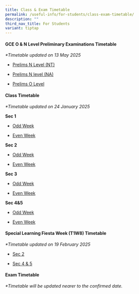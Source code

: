 ```yaml
---
title: Class & Exam Timetable
permalink: /useful-info/for-students/class-exam-timetable/
description: ""
third_nav_title: For Students
variant: tiptap
---
```

<h4><strong>GCE O &amp; N Level Preliminary Examinations Timetable</strong></h4>
<p><em>*Timetable updated on 13 May 2025</em>
</p>
<ul data-tight="true" class="tight">
<li>
<p><a href="/files/Timetable/2025 Prelim Timetable/2025_Prelims_Timetable_N_Level__G1_.pdf" rel="noopener nofollow" target="_blank">Prelims N Level (NT)</a>
</p>
</li>
<li>
<p><a href="/files/Timetable/2025 Prelim Timetable/2025_Prelims_Timetable_N_Level__G2_.pdf" rel="noopener nofollow" target="_blank">Prelims N level (NA)</a>
</p>
</li>
<li>
<p><a href="/files/Timetable/2025 Prelim Timetable/2025_Prelims_Timetable_O_Level__G3_.pdf" rel="noopener nofollow" target="_blank">Prelims O Level</a>
</p>
</li>
</ul>
<h4><strong>Class Timetable</strong></h4>
<p><em>*Timetable updated on 24 January 2025</em>
</p>
<p><strong>Sec 1</strong>
</p>
<ul data-tight="true" class="tight">
<li>
<p><a href="/files/Timetable/2025 Timetable Sem 1/Sec1_Odd_24_Jan.pdf" rel="noopener nofollow" target="_blank">Odd Week</a>
</p>
</li>
<li>
<p><a href="/files/Timetable/2025 Timetable Sem 1/Sec1_Even_24_Jan.pdf" rel="noopener nofollow" target="_blank">Even Week</a>
</p>
</li>
</ul>
<p><strong>Sec 2</strong>
</p>
<ul data-tight="true" class="tight">
<li>
<p><a href="/files/Timetable/2025 Timetable Sem 1/Sec2_Odd_24_Jan.pdf" rel="noopener nofollow" target="_blank">Odd Week</a>
</p>
</li>
<li>
<p><a href="/files/Timetable/2025 Timetable Sem 1/Sec2_Even_24_Jan.pdf" rel="noopener nofollow" target="_blank">Even Week</a>
</p>
</li>
</ul>
<p><strong>Sec 3</strong>
</p>
<ul data-tight="true" class="tight">
<li>
<p><a href="/files/Timetable/2025 Timetable Sem 1/Sec3_Odd_24_Jan.pdf" rel="noopener nofollow" target="_blank">Odd Week</a>
</p>
</li>
<li>
<p><a href="/files/Timetable/2025 Timetable Sem 1/Sec3_Even_24_Jan.pdf" rel="noopener nofollow" target="_blank">Even Week</a>
</p>
</li>
</ul>
<p><strong>Sec 4&amp;5</strong>
</p>
<ul data-tight="true" class="tight">
<li>
<p><a href="/files/Timetable/2025 Timetable Sem 1/Sec4_5_Odd_24_Jan.pdf" rel="noopener nofollow" target="_blank">Odd Week</a>
</p>
</li>
<li>
<p><a href="/files/Timetable/2025 Timetable Sem 1/Sec4_5_Even_24_Jan.pdf" rel="noopener nofollow" target="_blank">Even Week</a>
</p>
</li>
</ul>
<h4><strong>Special Learning Fiesta Week (T1W8) Timetable</strong></h4>
<p><em>*Timetable updated on 19 February 2025</em>
</p>
<ul data-tight="true" class="tight">
<li>
<p><a href="/files/Timetable/AI Learning Fiesta/2025_T1W8_Learning_Fiesta_TT_Sec_2_classes.pdf" rel="noopener noreferrer nofollow" target="_blank">Sec 2</a>
</p>
</li>
<li>
<p><a href="/files/Timetable/AI Learning Fiesta/2025_T1W8_Learning_Fiesta_TT_Sec_4_and_5_classes.pdf" rel="noopener noreferrer nofollow" target="_blank">Sec 4 &amp; 5</a>
</p>
</li>
</ul>
<h4><strong>Exam Timetable</strong></h4>
<p><em>*Timetable will be updated nearer to the confirmed date.</em>
</p>